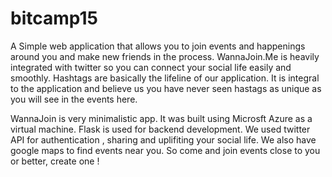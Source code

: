 # bitcamp15

A Simple web application that allows you to join events and happenings around you and make new friends in the process.
WannaJoin.Me is heavily integrated with twitter so you can connect your social life easily and smoothly.
Hashtags are basically the lifeline of our application. It is integral to the application and believe us you have never seen hastags as unique as you will see in the events here.

WannaJoin is very minimalistic app.
It was built using Microsft Azure as a virtual machine.
Flask is used for backend development. 
We used twitter API for authentication , sharing and uplifiting your social life.
We also have google maps to find events near you. So come and join events close to you or better, create one !

